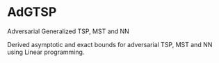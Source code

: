 # AdGTSP
Adversarial Generalized TSP, MST and NN

Derived asymptotic and exact bounds for adversarial TSP, MST and NN using Linear programming. 
